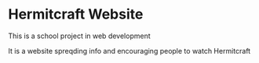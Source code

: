 # Hermitcraft Website

This is a school project in web development

It is a website spreqding info and encouraging people to watch Hermitcraft